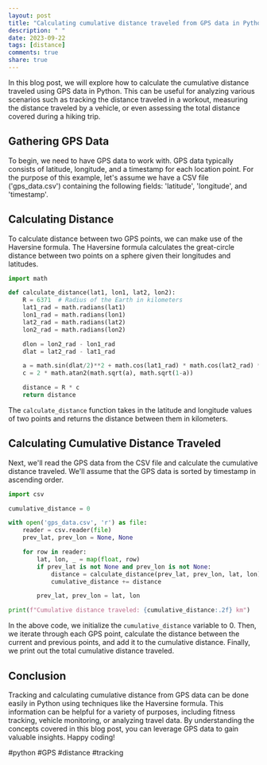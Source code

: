 ```yaml
---
layout: post
title: "Calculating cumulative distance traveled from GPS data in Python"
description: " "
date: 2023-09-22
tags: [distance]
comments: true
share: true
---
```


In this blog post, we will explore how to calculate the cumulative distance traveled using GPS data in Python. This can be useful for analyzing various scenarios such as tracking the distance traveled in a workout, measuring the distance traveled by a vehicle, or even assessing the total distance covered during a hiking trip.

## Gathering GPS Data

To begin, we need to have GPS data to work with. GPS data typically consists of latitude, longitude, and a timestamp for each location point. For the purpose of this example, let's assume we have a CSV file ('gps_data.csv') containing the following fields: 'latitude', 'longitude', and 'timestamp'.

## Calculating Distance

To calculate distance between two GPS points, we can make use of the Haversine formula. The Haversine formula calculates the great-circle distance between two points on a sphere given their longitudes and latitudes.

```python
import math

def calculate_distance(lat1, lon1, lat2, lon2):
    R = 6371  # Radius of the Earth in kilometers
    lat1_rad = math.radians(lat1)
    lon1_rad = math.radians(lon1)
    lat2_rad = math.radians(lat2)
    lon2_rad = math.radians(lon2)

    dlon = lon2_rad - lon1_rad
    dlat = lat2_rad - lat1_rad

    a = math.sin(dlat/2)**2 + math.cos(lat1_rad) * math.cos(lat2_rad) * math.sin(dlon/2)**2
    c = 2 * math.atan2(math.sqrt(a), math.sqrt(1-a))

    distance = R * c
    return distance
```

The `calculate_distance` function takes in the latitude and longitude values of two points and returns the distance between them in kilometers. 

## Calculating Cumulative Distance Traveled

Next, we'll read the GPS data from the CSV file and calculate the cumulative distance traveled. We'll assume that the GPS data is sorted by timestamp in ascending order.

```python
import csv

cumulative_distance = 0

with open('gps_data.csv', 'r') as file:
    reader = csv.reader(file)
    prev_lat, prev_lon = None, None

    for row in reader:
        lat, lon, _ = map(float, row)
        if prev_lat is not None and prev_lon is not None:
            distance = calculate_distance(prev_lat, prev_lon, lat, lon)
            cumulative_distance += distance

        prev_lat, prev_lon = lat, lon

print(f"Cumulative distance traveled: {cumulative_distance:.2f} km")
```

In the above code, we initialize the `cumulative_distance` variable to 0. Then, we iterate through each GPS point, calculate the distance between the current and previous points, and add it to the cumulative distance. Finally, we print out the total cumulative distance traveled.

## Conclusion

Tracking and calculating cumulative distance from GPS data can be done easily in Python using techniques like the Haversine formula. This information can be helpful for a variety of purposes, including fitness tracking, vehicle monitoring, or analyzing travel data. By understanding the concepts covered in this blog post, you can leverage GPS data to gain valuable insights. Happy coding!

#python #GPS #distance #tracking